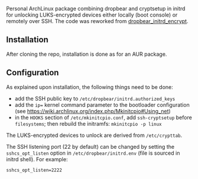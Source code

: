 Personal ArchLinux package combining dropbear and cryptsetup in initrd for unlocking LUKS-encrypted devices either locally (boot console) or remotely over SSH.
The code was reworked from [dropbear_initrd_encrypt](https://aur.archlinux.org/packages/dropbear_initrd_encrypt/).


## Installation
After cloning the repo, installation is done as for an AUR package.


## Configuration
As explained upon installation, the following things need to be done:
  * add the SSH public key to `/etc/dropbear/initrd.authorized_keys`
  * add the `ip=` kernel command parameter to the bootloader configuration (see https://wiki.archlinux.org/index.php/Mkinitcpio#Using_net)
  * in the `HOOKS` section of `/etc/mkinitcpio.conf`, add `ssh-cryptsetup` before `filesystems`; then rebuild the initramfs: `mkinitcpio -p linux`

The LUKS-encrypted devices to unlock are derived from `/etc/crypttab`.

The SSH listening port (22 by default) can be changed by setting the `sshcs_opt_listen` option in `/etc/dropbear/initrd.env` (file is sourced in initrd shell).
For example:

    sshcs_opt_listen=2222

